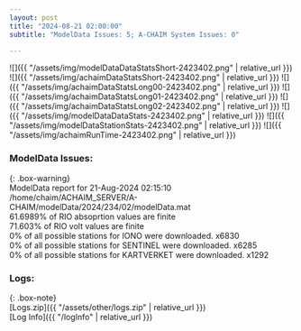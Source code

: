 ```yaml
---
layout: post
title: "2024-08-21 02:00:00"
subtitle: "ModelData Issues: 5; A-CHAIM System Issues: 0"

---
```


![]({{ "/assets/img/modelDataDataStatsShort-2423402.png" | relative_url }})
![]({{ "/assets/img/achaimDataStatsShort-2423402.png" | relative_url }})
![]({{ "/assets/img/achaimDataStatsLong00-2423402.png" | relative_url }})
![]({{ "/assets/img/achaimDataStatsLong01-2423402.png" | relative_url }})
![]({{ "/assets/img/achaimDataStatsLong02-2423402.png" | relative_url }})
![]({{ "/assets/img/modelDataDataStats-2423402.png" | relative_url }})
![]({{ "/assets/img/modelDataStationStats-2423402.png" | relative_url }})
![]({{ "/assets/img/achaimRunTime-2423402.png" | relative_url }})


### ModelData Issues:  
  
{: .box-warning}  
 ModelData report for 21-Aug-2024 02:15:10   
 /home/chaim/ACHAIM_SERVER/A-CHAIM/modelData/2024/234/02/modelData.mat   
 61.6989% of RIO absoprtion values are finite   
 71.603% of RIO volt values are finite   
 0% of all possible stations for IONO were downloaded. x6830   
 0% of all possible stations for SENTINEL were downloaded. x6285   
 0% of all possible stations for KARTVERKET were downloaded. x1292   
  


### Logs:  
  
{: .box-note}  
[Logs.zip]({{ "/assets/other/logs.zip" | relative_url }})  
[Log Info]({{ "/logInfo" | relative_url }})  
